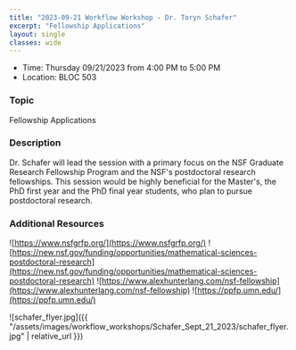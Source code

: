 ```yaml
---
title: "2023-09-21 Workflow Workshop - Dr. Toryn Schafer"
excerpt: "Fellowship Applications"
layout: single
classes: wide
---
```


- Time: Thursday 09/21/2023 from 4:00 PM to 5:00 PM
- Location: BLOC 503

### Topic

Fellowship Applications

### Description

Dr. Schafer will lead the session with a primary focus on the NSF Graduate Research Fellowship Program and the NSF's postdoctoral research fellowships. This session would be highly beneficial for the Master's, the PhD first year and the PhD final year students, who plan to pursue postdoctoral research.

### Additional Resources
![https://www.nsfgrfp.org/](https://www.nsfgrfp.org/)
![https://new.nsf.gov/funding/opportunities/mathematical-sciences-postdoctoral-research](https://new.nsf.gov/funding/opportunities/mathematical-sciences-postdoctoral-research)
![https://www.alexhunterlang.com/nsf-fellowship](https://www.alexhunterlang.com/nsf-fellowship)
![https://ppfp.umn.edu/](https://ppfp.umn.edu/)


![schafer_flyer.jpg]({{ "/assets/images/workflow_workshops/Schafer_Sept_21_2023/schafer_flyer.jpg" | relative_url }})
